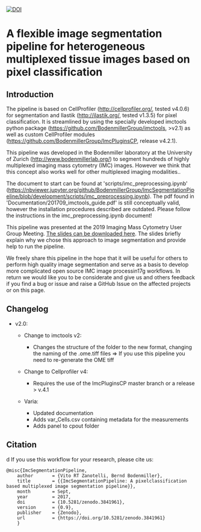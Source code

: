 [![DOI](https://zenodo.org/badge/103582813.svg)](https://zenodo.org/badge/latestdoi/103582813)
# A flexible  image segmentation pipeline for heterogeneous multiplexed tissue images based on pixel classification

## Introduction
The pipeline is based on CellProfiler (http://cellprofiler.org/, tested v4.0.6) for segmentation and Ilastik
(http://ilastik.org/, tested v1.3.5)
for pixel classification. It is streamlined by using the specially developed imctools python
package (https://github.com/BodenmillerGroup/imctools, >v2.1) as well as custom CellProfiler modules 
(https://github.com/BodenmillerGroup/ImcPluginsCP, release v4.2.1).

This pipeline was developed in the Bodenmiller laboratory at the University of Zurich (http://www.bodenmillerlab.org/)
to segment hundreds of highly multiplexed imaging mass cytometry (IMC) images.
However we think that this concept also works well for other multiplexed imaging modalities..

The document to start can be found at 'scripts/imc_preprocessing.ipynb'
(https://nbviewer.jupyter.org/github/BodenmillerGroup/ImcSegmentationPipeline/blob/development/scripts/imc_preprocessing.ipynb).
The pdf found in 'Documentation/201709_imctools_guide.pdf' is still conceptually valid, however the installation
procedures described are outdated. Please follow the instructions in the imc_preprocessing.ipynb document!

This pipeline was presented at the 2019 Imaging Mass Cytometry User Group Meeting.
[The slides can be downloaded here](https://drive.google.com/file/d/1ajPzlJ2CUj6sFYSOq0HR2dOJehHIlCJt/view).
The slides briefly explain why we chose this approach to image segmentation and provide help to run the pipeline.

We freely share this pipeline in the hope that it will be useful for others to perform high quality image segmentation
and serve as a basis to develop more complicated open source IMC image processin17g workflows. In return we would like
you to be considerate and give us and others feedback if you find a bug or issue and raise a GitHub Issue
on the affected projects or on this page.

## Changelog
- v2.0:
    - Change to imctools v2:
        - Changes the structure of the folder to the new format, changing the
          naming of the .ome.tiff files => If you use this pipeline you need to re-generate the OME tiff
          
    - Change to Cellprofiler v4:
        - Requires the use of the ImcPluginsCP master branch or a release > v.4.1
        
    - Varia:
        - Updated documentation
        - Adds var_Cells.csv containing metadata for the measurements
        - Adds panel to cpout folder


## Citation
d
If you use this workflow for your research, please cite us:
```
@misc{ImcSegmentationPipeline,
    author       = {Vito RT Zanotelli, Bernd Bodenmiller},
    title        = {{ImcSegmentationPipeline: A pixelclassification based multiplexed image segmentation pipeline}},
    month        = Sept,
    year         = 2017,
    doi          = {10.5281/zenodo.3841961},
    version      = {0.9},
    publisher    = {Zenodo},
    url          = {https://doi.org/10.5281/zenodo.3841961}
    }
```

